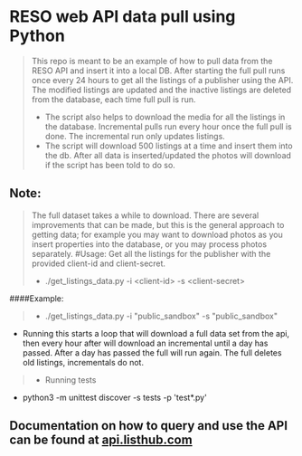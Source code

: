 # RESO web API data pull using Python
> This repo is meant to be an example of how to pull data from the RESO API and insert it into a local DB.
After starting the full pull runs once every 24 hours to get all the listings of a publisher using the API. 
The modified listings are updated and the inactive listings are deleted from the database, each time full pull is run. 
>- The script also helps to download the media for all the listings in the database.
Incremental pulls run every hour once the full pull is done. The incremental run only updates listings.
>- The script will download 500 listings at a time and insert them into the db. After all data is inserted/updated the photos will download if the script has been told to do so.
## Note:
> The full dataset takes a while to download.
> There are several improvements that can be made, but this is the general approach to getting data; for example you may want to download photos as you insert properties into the database, or you may process photos separately.
#Usage: 
>Get all the listings for the publisher with the provided client-id and client-secret.
>- ./get_listings_data.py -i &lt;client-id&gt; -s &lt;client-secret&gt;

####Example:
>- ./get_listings_data.py -i "public_sandbox" -s "public_sandbox"
- Running this starts a loop that will download a full data set from the api, then every hour after will download an incremental until a day has passed. After a day has passed the full will run again. The full deletes old listings, incrementals do not.
>- Running tests
- python3 -m unittest discover -s tests -p 'test*.py'
## Documentation on how to query and use the API can be found at <a href="https://api.listhub.com">api.listhub.com</a>
